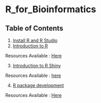 # R_for_Bioinformatics

## Table of Contents

1.  [Install R and R Studio](https://github.com/HibaBenAribi/R_for_Bioinformatics/blob/main/Install%20R%20and%20R%20Studio.md)
2.  [Introduction to R](https://github.com/HibaBenAribi/R_for_Bioinformatics/blob/main/Introduction%20to%20R%20Shiny.md)

Resources Available : [Here](https://github.com/HibaBenAribi/R_for_Bioinformatics/tree/main/2.%20Introduction%20to%20R%20coding)  

3.  [Introduction to R Shiny](https://github.com/HibaBenAribi/R_for_Bioinformatics/blob/main/Introduction%20to%20R.md)

Resources Available : [here](https://github.com/HibaBenAribi/R_for_Bioinformatics/tree/main/3.%20Introduction%20to%20R%20Shiny)  

4.  [R package development](https://github.com/HibaBenAribi/R_for_Bioinformatics/blob/main/6.%20R%20package%20development.md)
   
Resources Available : [Here](https://github.com/HibaBenAribi/R_for_Bioinformatics/tree/main/6.%20R%20package%20development)
